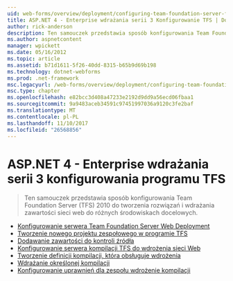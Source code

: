 ```yaml
---
uid: web-forms/overview/deployment/configuring-team-foundation-server-for-web-deployment/index
title: ASP.NET 4 - Enterprise wdrażania serii 3 Konfigurowanie TFS | Dokumentacja firmy Microsoft
author: rick-anderson
description: Ten samouczek przedstawia sposób konfigurowania Team Foundation Server (TFS) 2010 do tworzenia rozwiązań i wdrażania zawartości sieci web do różnych środowiskach docelowych.
ms.author: aspnetcontent
manager: wpickett
ms.date: 05/16/2012
ms.topic: article
ms.assetid: b71d1611-5f26-40dd-8315-b65b9d69b198
ms.technology: dotnet-webforms
ms.prod: .net-framework
msc.legacyurl: /web-forms/overview/deployment/configuring-team-foundation-server-for-web-deployment
msc.type: chapter
ms.openlocfilehash: e82bcc3d408a47233e2192d9dd9a56ecd06fbaa1
ms.sourcegitcommit: 9a9483aceb34591c97451997036a9120c3fe2baf
ms.translationtype: MT
ms.contentlocale: pl-PL
ms.lasthandoff: 11/10/2017
ms.locfileid: "26568856"
---
```

<a name="aspnet-4---enterprise-deployment-series-3-configuring-tfs"></a>ASP.NET 4 - Enterprise wdrażania serii 3 konfigurowania programu TFS
====================
> Ten samouczek przedstawia sposób konfigurowania Team Foundation Server (TFS) 2010 do tworzenia rozwiązań i wdrażania zawartości sieci web do różnych środowiskach docelowych.


- [Konfigurowanie serwera Team Foundation Server Web Deployment](configuring-team-foundation-server-for-web-deployment.md)
- [Tworzenie nowego projektu zespołowego w programie TFS](creating-a-team-project-in-tfs.md)
- [Dodawanie zawartości do kontroli źródła](adding-content-to-source-control.md)
- [Konfigurowanie serwera kompilacji TFS do wdrożenia sieci Web](configuring-a-tfs-build-server-for-web-deployment.md)
- [Tworzenie definicji kompilacji, która obsługuje wdrożenia](creating-a-build-definition-that-supports-deployment.md)
- [Wdrażanie określonej kompilacji](deploying-a-specific-build.md)
- [Konfigurowanie uprawnień dla zespołu wdrożenie kompilacji](configuring-permissions-for-team-build-deployment.md)
